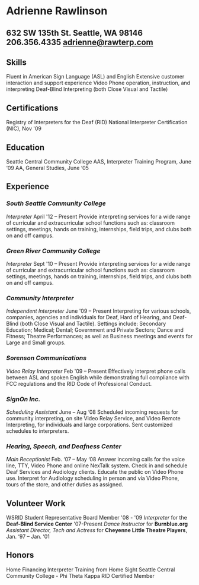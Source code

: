 **Adrienne Rawlinson**
======================
**632 SW 135th St.**
**Seattle, WA 98146**
**206.356.4335**
**adrienne@rawterp.com**
------------------------


## **Skills**

Fluent in American Sign Language (ASL) and English
Extensive customer interaction and support experience
Video Phone operation, instruction, and interpreting
Deaf-Blind Interpreting (both Close Visual and Tactile)

## **Certifications**

Registry of Interpreters for the Deaf (RID)
National Interpreter Certification (NIC), Nov '09

## **Education**

Seattle Central Community College
AAS, Interpreter Training Program, June ‘09 
AA, General Studies, June ‘05

## **Experience**

### _South Seattle Community College_

_Interpreter_ April '12 – Present
Provide interpreting services for a wide range of curricular and extracurricular school functions such as: classroom settings, meetings, hands on training, internships, field trips, and clubs both on and off campus.

### _Green River Community College_

_Interpreter_ Sept '10 – Present
Provide interpreting services for a wide range of curricular and extracurricular school functions such as: classroom settings, meetings, hands on training, internships, field trips, and clubs both on and off campus.

### _Community Interpreter_

_Independent Interpreter_ June '09 – Present
Interpreting for various schools, companies, agencies and individuals for Deaf, Hard of Hearing, and Deaf-Blind (both Close Visual and Tactile). Settings include: Secondary Education; Medical; Dental; Government and Private Sectors; Dance and Fitness;  Theatre Performances; as well as Business meetings and events for Large and Small groups.

### _Sorenson Communications_

_Video Relay Interpreter_ Feb '09 – Present
Effectively interpret phone calls between ASL and spoken English while demonstrating full compliance with FCC regulations and the RID Code of Professional Conduct.

### _SignOn Inc._

_Scheduling Assistant_ June – Aug ‘08
Scheduled incoming requests for community interpreting, on site Video Relay Service, and Video Remote Interpreting, for individuals and large corporations. Sent customized schedules to interpreters.

### _Hearing, Speech, and Deafness Center_
_Main Receptionist_ Feb. ‘07 – May ‘08 
Answer incoming calls for the voice line, TTY, Video Phone and online NexTalk system. Check in and schedule Deaf Services and Audiology clients. Educate the public on Video Phone use. Interpret for Audiology scheduling in person and via Video Phone, tours of the store, and other duties as assigned.

## **Volunteer Work**

WSRID Student Representative Board Member '08 - '09
_Interpreter_ for the **Deaf-Blind Service Center** '07-Present
_Dance Instructor_ for **Burnblue.org** 
_Assistant Director, Tech and Actress_ for **Cheyenne Little Theatre Players**, Jan. ‘97 – Jan. ‘01

## **Honors**

Home Financing Interpreter Training from Home Sight
Seattle Central Community College - Phi Theta Kappa
RID Certified Member 


